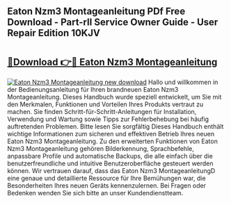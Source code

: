 ## Eaton Nzm3 Montageanleitung PDf Free Download - Part-rlI Service Owner Guide - User Repair Edition 10KJV

# <h2><a href="http://df77da.blite.top/?on=Eaton+Nzm3+Montageanleitung">🔗Download 👉🔴 Eaton Nzm3 Montageanleitung</a></h2>

[![Eaton Nzm3 Montageanleitung new download](https://i.imgur.com/lujVjoI.png)](http://df77da.blite.top/?on=Eaton+Nzm3+Montageanleitung)
Hallo und willkommen in der Bedienungsanleitung für Ihren brandneuen Eaton Nzm3 Montageanleitung. Dieses Handbuch wurde speziell entwickelt, um Sie mit den Merkmalen, Funktionen und Vorteilen Ihres Produkts vertraut zu machen. Sie finden Schritt-für-Schritt-Anleitungen für Installation, Verwendung und Wartung sowie Tipps zur Fehlerbehebung bei häufig auftretenden Problemen. Bitte lesen Sie sorgfältig Dieses Handbuch enthält wichtige Informationen zum sicheren und effektiven Betrieb Ihres neuen Eaton Nzm3 Montageanleitung. Zu den erweiterten Funktionen von Eaton Nzm3 Montageanleitung gehören Bilderkennung, Sprachbefehle, anpassbare Profile und automatische Backups, die alle einfach über die benutzerfreundliche und intuitive Benutzeroberfläche gesteuert werden können. Wir vertrauen darauf, dass das Eaton Nzm3 MontageanleitungD eine genaue und detaillierte Ressource für Ihre Bemühungen war, die Besonderheiten Ihres neuen Geräts kennenzulernen. Bei Fragen oder Bedenken wenden Sie sich bitte an unser Kundendienstteam.
